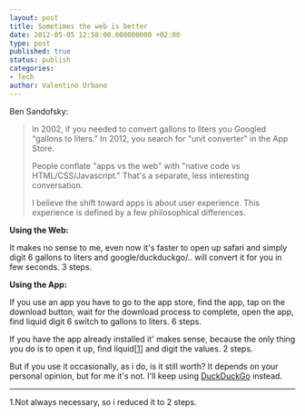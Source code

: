 ```yaml
---
layout: post
title: Sometimes the web is better
date: 2012-05-05 12:58:00.000000000 +02:00
type: post
published: true
status: publish
categories:
- Tech
author: Valentino Urbano 
---
```


Ben Sandofsky:

> In 2002, if you needed to convert gallons to liters you Googled "gallons to liters." In 2012, you search for "unit converter" in the App Store.
> 
> People conflate "apps vs the web" with "native code vs HTML/CSS/Javascript." That's a separate, less interesting conversation.
> 
> I believe the shift toward apps is about user experience. This experience is defined by a few philosophical differences.

**Using the Web:**

It makes no sense to me, even now it's faster to open up safari and simply digit 6 gallons to liters and google/duckduckgo/.. will convert it for you in few seconds. 3 steps.

**Using the App:**

If you use an app you have to go to the app store, find the app, tap on the download button, wait for the download process to complete, open the app, find liquid digit 6 switch to gallons to liters. 6 steps.

If you have the app already installed it' makes sense, because the only thing you do is to open it up, find liquid\[[1][0]\] and digit the values. 2 steps.

But if you use it occasionally, as i do, is it still worth? It depends on your personal opinion, but for me it's not. I'll keep using [DuckDuckGo][1] instead.

---

  
1.Not always necessary, so i reduced it to 2 steps.


[0]: #1
[1]: http://anythingapple.altervista.org/2012/02/the-new-google/